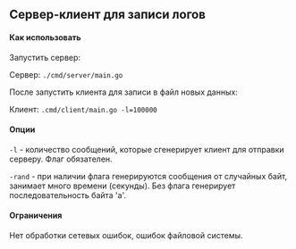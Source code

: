 ## Сервер-клиент для записи логов

#### Как использовать

Запустить сервер:

Сервер: `./cmd/server/main.go`

После запустить клиента для записи в файл новых данных:

Клиент: `.cmd/client/main.go -l=100000`

#### Опции

`-l` - количество сообщений, которые сгенерирует клиент для отправки серверу. Флаг обязателен.

`-rand` - при наличии флага генерируются сообщения от случайных байт, занимает много времени (секунды). 
Без флага генерирует последовательность байта 'a'.

#### Ограничения
Нет обработки сетевых ошибок, ошибок файловой системы.